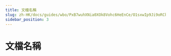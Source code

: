 ```yaml
---
title: 文檔名稱
slug: zh-HK/docs/guides/wbo/PxB7wuhXNia0XOk8Vohc6HeEnCe/O1sxwIp9Ji9oRCkJ9KDcaxeNnhg
sidebar_position: 3
---
```



# 文檔名稱

